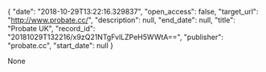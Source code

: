 {
  "date": "2018-10-29T13:22:16.329837", 
  "open_access": false, 
  "target_url": "http://www.probate.cc/", 
  "description": null, 
  "end_date": null, 
  "title": "Probate UK", 
  "record_id": "20181029T132216/x9zQ21NTgFvlLZPeH5WWtA==", 
  "publisher": "probate.cc", 
  "start_date": null
}

None